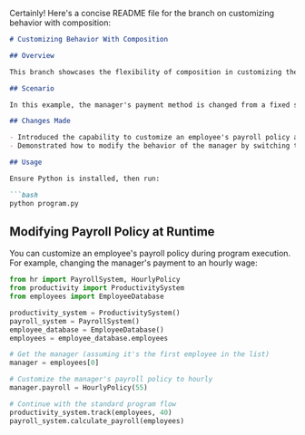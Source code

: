 Certainly! Here's a concise README file for the branch on customizing behavior with composition:

```markdown
# Customizing Behavior With Composition

## Overview

This branch showcases the flexibility of composition in customizing the behavior of objects at runtime, without the need for extensive changes or new class creations.

## Scenario

In this example, the manager's payment method is changed from a fixed salary to an hourly wage during the execution of the program.

## Changes Made

- Introduced the capability to customize an employee's payroll policy at runtime.
- Demonstrated how to modify the behavior of the manager by switching to an HourlyPolicy.

## Usage

Ensure Python is installed, then run:

```bash
python program.py
```

## Modifying Payroll Policy at Runtime

You can customize an employee's payroll policy during program execution. For example, changing the manager's payment to an hourly wage:

```python
from hr import PayrollSystem, HourlyPolicy
from productivity import ProductivitySystem
from employees import EmployeeDatabase

productivity_system = ProductivitySystem()
payroll_system = PayrollSystem()
employee_database = EmployeeDatabase()
employees = employee_database.employees

# Get the manager (assuming it's the first employee in the list)
manager = employees[0]

# Customize the manager's payroll policy to hourly
manager.payroll = HourlyPolicy(55)

# Continue with the standard program flow
productivity_system.track(employees, 40)
payroll_system.calculate_payroll(employees)
```

